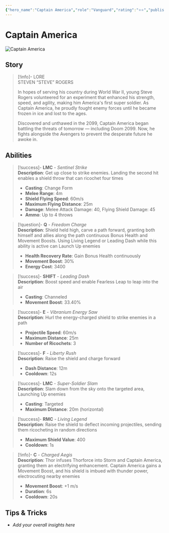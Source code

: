 ```yaml
---
{"hero_name":"Captain America","role":"Vanguard","rating":"⭐⭐","publish":true,"poster":"https://marvelrivalscharacters.com/characters/captain-america.webp","intro":"Enhanced by the Super-Soldier Serum, Steven 'Steve' Rogers uses his Vibranium shield and extensive combat training to confront any threat to justice. When Captain America rallies his troops, a wave of courage sweeps across the battlefield!","PassFrontmatter":true}
---
```



# Captain America

![Captain America](https://r.res.easebar.com/pic/20241120/7f0e5702-b3d6-443c-9a00-def2c1f86391.png)

## Story
> [!info]- LORE  
> STEVEN “STEVE” ROGERS
>
> In hopes of serving his country during World War II, young Steve Rogers volunteered for an experiment that enhanced his strength, speed, and agility, making him America's first super soldier. As Captain America, he proudly fought enemy forces until he became frozen in ice and lost to the ages.
>
> Discovered and unthawed in the 2099, Captain America began battling the threats of tomorrow — including Doom 2099. Now, he fights alongside the Avengers to prevent the desperate future he awoke in.

## Abilities

> [!success]- **LMC** - *Sentinel Strike*  
> **Description**: Get up close to strike enemies. Landing the second hit enables a shield throw that can ricochet four times  
> - **Casting**: Change Form  
> - **Melee Range**: 4m  
> - **Shield Flying Speed**: 60m/s  
> - **Maximum Flying Distance**: 25m  
> - **Damage**: Melee Attack Damage: 40, Flying Shield Damage: 45  
> - **Ammo**: Up to 4 throws  

> [!question]- **Q** - *Freedom Charge*  
> **Description**: Shield held high, carve a path forward, granting both himself and allies along the path continuous Bonus Health and Movement Boosts. Using Living Legend or Leading Dash while this ability is active can Launch Up enemies  
> - **Health Recovery Rate**: Gain Bonus Health continuously  
> - **Movement Boost**: 30%  
> - **Energy Cost**: 3400  

> [!success]- **SHIFT** - *Leading Dash*  
> **Description**: Boost speed and enable Fearless Leap to leap into the air  
> - **Casting**: Channeled  
> - **Movement Boost**: 33.40%  

> [!success]- **E** - *Vibranium Energy Saw*  
> **Description**: Hurl the energy-charged shield to strike enemies in a path  
> - **Projectile Speed**: 60m/s  
> - **Maximum Distance**: 25m  
> - **Number of Ricochets**: 3  

> [!success]- **F** - *Liberty Rush*  
> **Description**: Raise the shield and charge forward  
> - **Dash Distance**: 12m  
> - **Cooldown**: 12s  

> [!success]- **LMC** - *Super-Soldier Slam*  
> **Description**: Slam down from the sky onto the targeted area, Launching Up enemies  
> - **Casting**: Targeted  
> - **Maximum Distance**: 20m (horizontal)  

> [!success]- **RMC** - *Living Legend*  
> **Description**: Raise the shield to deflect incoming projectiles, sending them ricocheting in random directions  
> - **Maximum Shield Value**: 400  
> - **Cooldown**: 1s  

> [!info]- **C** - *Charged Aegis*  
> **Description**: Thor infuses Thorforce into Storm and Captain America, granting them an electrifying enhancement. Captain America gains a Movement Boost, and his shield is imbued with thunder power, electrocuting nearby enemies  
> - **Movement Boost**: +1 m/s  
> - **Duration**: 6s  
> - **Cooldown**: 20s  

## Tips & Tricks
- _Add your overall insights here_
